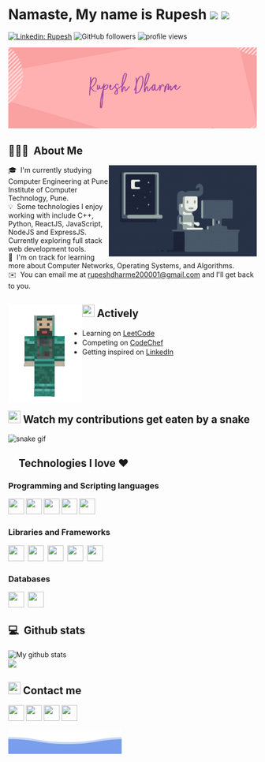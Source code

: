 # Namaste, My name is Rupesh <img src="https://user-images.githubusercontent.com/42378118/110234147-e3259600-7f4e-11eb-95be-0c4047144dea.gif" width="30">&nbsp;<img src="https://media4.giphy.com/media/259aIp7etgoXSNijRM/giphy.webp?cid=ecf05e47awgql5pl3x5dm6gt6mnhk0kma7pi0loegvt64s6d&rid=giphy.webp&ct=s" width=30>

[![Linkedin: Rupesh](https://img.shields.io/badge/-Rupesh-blue?style=flat-square&logo=Linkedin&logoColor=white&link=https://www.linkedin.com/in/rupeshdharme/)](https://www.linkedin.com/in/rupeshdharme)
![GitHub followers](https://img.shields.io/github/followers/rupesh-dharme?label=Follow&style=social) <img alt = "profile views" src="https://komarev.com/ghpvc/?username=rupesh-dharme&color=brightgreen">

![My fancy name](images/name.png)

## 👨🏻‍💻 &nbsp;About Me

<img alt="Night Coding" src="https://raw.githubusercontent.com/AVS1508/AVS1508/master/assets/Night-Coding.gif" align="right"/>

🎓 &nbsp;I'm currently studying Computer Engineering at Pune Institute of Computer Technology, Pune.\
💡 &nbsp;Some technologies I enjoy working with include C++, Python, ReactJS, JavaScript, NodeJS and ExpressJS. Currently exploring full stack web development tools.\
🌱 &nbsp;I'm on track for learning more about Computer Networks, Operating Systems, and Algorithms.\
✉️ &nbsp;You can email me at rupeshdharme200001@gmail.com and I'll get back to you.

## <img height="25" width="25" src="https://img.icons8.com/dotty/2x/running.png" /> Actively <a href="https://www.linkedin.com/in/rupeshdharme/"><img align="left" width="150"  src="images/minecraft-man.gif"></a>

- Learning on <a href="https://leetcode.com/rupesh_dharme/">LeetCode</a> <img src="https://img.icons8.com/external-tal-revivo-color-tal-revivo/2x/external-level-up-your-coding-skills-and-quickly-land-a-job-logo-color-tal-revivo.png" height="16" width="16">
- Competing on <a href="https://www.codechef.com/users/rupesh_dharme">CodeChef</a> <img src="https://img.icons8.com/color/2x/codechef.png" height="16" width="16">
- Getting inspired on <a href="https://www.linkedin.com/in/rupeshdharme/">LinkedIn</a> <img height="16" width="16" src="https://img.icons8.com/fluency/2x/linkedin.png" />

<br><br><br><br>

## <img height="25" width="25" src="https://img.icons8.com/color/2x/snake.png" /> Watch my contributions get eaten by a snake

![snake gif](https://github.com/rupesh-dharme/rupesh-dharme/blob/output/github-contribution-grid-snake.svg)

## <img src="https://img.icons8.com/external-flatarticons-blue-flatarticons/2x/external-gear-design-thinking-flatarticons-blue-flatarticons.png" height="16" width="16"> Technologies I love ♥

### Programming and Scripting languages

<p>
  <img height="32" width="32" src="https://img.icons8.com/color/2x/python.png" />
  <img height="32" width="32" src="https://img.icons8.com/color/2x/c-plus-plus-logo.png" />
  <img height="32" width="32" src="https://img.icons8.com/color/2x/html-5.png" />
  <img height="32" width="32" src="https://img.icons8.com/color/2x/css3.png" />
  <img height="32" width="32" src="https://img.icons8.com/color/2x/javascript.png" />
</p>

### Libraries and Frameworks

<p>
  <img height="32" width="32" src="https://img.icons8.com/color/2x/nodejs.png" />&nbsp;
  <img height="32" width="32" src="https://img.icons8.com/office/2x/react.png" />&nbsp;
  <img height="32" width="32" src="https://img.icons8.com/color/2x/bootstrap.png" />&nbsp;
  <img height="32" width="32" src="https://img.icons8.com/external-tal-revivo-shadow-tal-revivo/2x/external-jquery-is-a-javascript-library-designed-to-simplify-html-logo-shadow-tal-revivo.png" />&nbsp;
  <img height="32" width="32" src="https://img.icons8.com/color/2x/django.png" />
</p>

### Databases

<p>
  <img height="32" width="32" src="https://img.icons8.com/color/2x/mysql-logo.png" />&nbsp;
  <img height="32" width="32" src="https://img.icons8.com/external-tal-revivo-shadow-tal-revivo/2x/external-mongodb-a-cross-platform-document-oriented-database-program-logo-shadow-tal-revivo.png" />
</p>

## 💻 &nbsp;Github stats

<img align="center" src="https://github-readme-stats.vercel.app/api?username=rupesh-dharme&show_icons=true&include_all_commits=true" alt="My github stats" />
<br>
<img align="center" src="https://github-readme-stats.vercel.app/api/top-langs/?username=rupesh-dharme&langs_count=6&hide=jupyter%20notebook&layout=compact" />

## <img height="25" width="25" src="https://img.icons8.com/external-justicon-flat-justicon/2x/external-hand-shake-woman-day-justicon-flat-justicon.png" /> Contact me

[<img height="32" width="32" src="https://img.icons8.com/ios-filled/2x/github.png" />](https://github.com/rupesh-dharme)
[<img height="32" width="32" src="https://img.icons8.com/color/2x/facebook-new.png" />](https://www.facebook.com/rupesh.dharme.33/)
[<img height="32" width="32" src="https://img.icons8.com/color/2x/instagram-new.png" />](https://www.instagram.com/rupesh_dharme/)
[<img height="32" width="32" src="https://img.icons8.com/fluency/2x/linkedin.png" />](https://www.linkedin.com/in/rupeshdharme)

![Bottom](images/bottom_header.svg)
